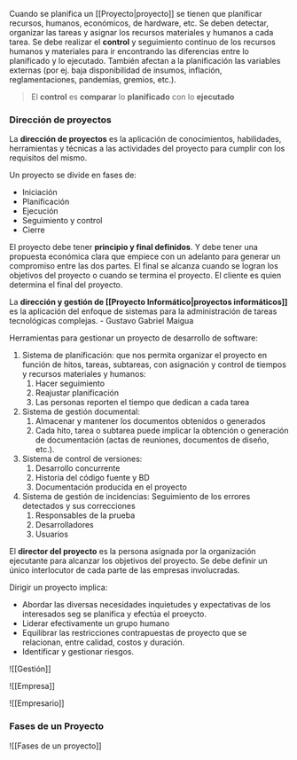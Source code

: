 Cuando se planifica un [[Proyecto|proyecto]] se tienen que planificar recursos, humanos, económicos, de hardware, etc. Se deben detectar, organizar las tareas y asignar los recursos materiales y humanos a cada tarea.  Se debe realizar el **control** y seguimiento continuo de los recursos humanos y materiales para ir encontrando las diferencias entre lo planificado y lo ejecutado. También afectan a la planificación las variables externas (por ej. baja disponibilidad de insumos, inflación, reglamentaciones, pandemias, gremios, etc.).

> El **control** es **comparar** lo **planificado** con lo **ejecutado**

### Dirección de proyectos
La **dirección de proyectos** es la aplicación de conocimientos, habilidades, herramientas y técnicas a las actividades del proyecto para cumplir con los requisitos del mismo.

Un proyecto se divide en fases de:
- Iniciación
- Planificación
- Ejecución
- Seguimiento y control
- Cierre

El proyecto debe tener **principio y final definidos**. Y debe tener una propuesta económica clara que empiece con un adelanto para generar un compromiso entre las dos partes. El final se alcanza cuando se logran los objetivos del proyecto o cuando se termina el proyecto. El cliente es quien determina el final del proyecto.

La **dirección y gestión de [[Proyecto Informático|proyectos informáticos]]** es la aplicación del enfoque de sistemas para la administración de tareas tecnológicas complejas. - Gustavo Gabriel Maigua

Herramientas para gestionar un proyecto de desarrollo de software:
1. Sistema de planificación: que nos permita organizar el proyecto en función de hitos, tareas, subtareas, con asignación y control de tiempos y recursos materiales y humanos:
	1. Hacer seguimiento
	2. Reajustar planificación
	3. Las personas reporten el tiempo que dedican a cada tarea
2. Sistema de gestión documental:
	1. Almacenar y mantener los documentos obtenidos o generados
	2. Cada hito, tarea o subtarea puede implicar la obtención o generación de documentación (actas de reuniones, documentos de diseño, etc.).
3. Sistema de control de versiones:
	1. Desarrollo concurrente 
	2. Historia del código fuente y BD
	3. Documentación producida en el proyecto
4. Sistema de gestión de incidencias: Seguimiento de los errores detectados y sus correcciones
	1. Responsables de la prueba
	2. Desarrolladores
	3. Usuarios

El **director del proyecto** es la persona asignada por la organización ejecutante para alcanzar los objetivos del proyecto. Se debe definir un único interlocutor de cada parte de las empresas involucradas.

Dirigir un proyecto implica:
- Abordar las diversas necesidades inquietudes y expectativas de los interesados seg se planifica y efectúa el proeycto.
- Liderar efectivamente un grupo humano
- Equilibrar las restricciones contrapuestas de proyecto que se relacionan, entre calidad, costos y duración.
- Identificar y gestionar riesgos.

![[Gestión]]

![[Empresa]]

![[Empresario]]

### Fases de un Proyecto
![[Fases de un proyecto]]